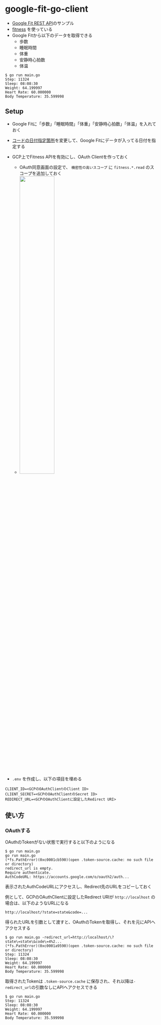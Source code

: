 # google-fit-go-client

- [Google Fit REST API](https://developers.google.com/fit/rest)のサンプル
- [fitness](https://pkg.go.dev/google.golang.org/api/fitness/v1) を使っている
- Google Fitから以下のデータを取得できる
  - 歩数
  - 睡眠時間
  - 体重
  - 安静時心拍数
  - 体温


```
$ go run main.go 
Step: 11324
Sleep: 08:08:30
Weight: 64.199997
Heart Rate: 60.000000
Body Temperature: 35.599998
```

## Setup

- Google Fitに「歩数」「睡眠時間」「体重」「安静時心拍数」「体温」を入れておく
- [コードの日付指定箇所](https://github.com/mrtry/google-fit-go-client/blob/main/main.go#L37)を変更して、Google Fitにデータが入ってる日付を指定する
- GCP上でFitness APIを有効にし、OAuth Clientを作っておく
  - OAuth同意画面の設定で、 `機密性の高いスコープ` に `fitness.*.read` のスコープを追加しておく
  - <img src="https://user-images.githubusercontent.com/8851552/159828532-6309efa4-a952-4794-98aa-4c9162153c29.png" width="50%" />
 
- `.env` を作成し、以下の項目を埋める

```
CLIENT_ID=<GCPのOAuthClientのClient ID>
CLIENT_SECRET=<GCPのOAuthClientのSecret ID>
REDIRECT_URL=<GCPのOAuthClientに設定したRedirect URI>
```

## 使い方

### OAuthする

OAuthのTokenがない状態で実行すると以下のようになる

```
$ go run main.go 
go run main.go  
(*fs.PathError)(0xc0001cb590)(open .token-source.cache: no such file or directory)
redirect_url is empty.
Require authenticate.
AuthCodeURL: https://accounts.google.com/o/oauth2/auth...
```

表示されたAuthCodeURLにアクセスし、Redirect先のURLをコピーしておく

例として、GCPのOAuthClientに設定したRedirect URIが `http://localhost` の場合は、以下のようなURLになる
```
http://localhost/?state=state&code=...
```

得られたURLを引数として渡すと、OAuthのTokenを取得し、それを元にAPIへアクセスする


```
$ go run main.go -redirect_url=http://localhost/\?state\=state\&code\=4%2...
(*fs.PathError)(0xc0001a9590)(open .token-source.cache: no such file or directory)
Step: 11324
Sleep: 08:08:30
Weight: 64.199997
Heart Rate: 60.000000
Body Temperature: 35.599998
```

取得されたTokenは `.token-source.cache` に保存され、それ以降は`-redirect_url`の引数なしにAPIへアクセスできる

```
$ go run main.go 
Step: 11324
Sleep: 08:08:30
Weight: 64.199997
Heart Rate: 60.000000
Body Temperature: 35.599998
```
